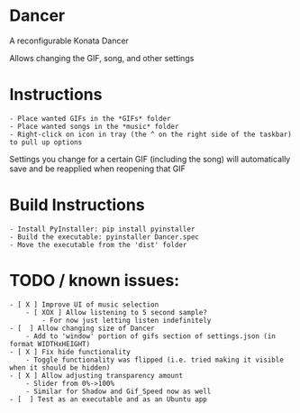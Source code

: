 # Dancer

A reconfigurable Konata Dancer

Allows changing the GIF, song, and other settings


# Instructions
    - Place wanted GIFs in the *GIFs* folder
    - Place wanted songs in the *music* folder
    - Right-click on icon in tray (the ^ on the right side of the taskbar) to pull up options
Settings you change for a certain GIF (including the song) will automatically save and be reapplied when reopening that GIF




# Build Instructions
    - Install PyInstaller: pip install pyinstaller
    - Build the executable: pyinstaller Dancer.spec
    - Move the executable from the 'dist' folder



# TODO / known issues:
    - [ X ] Improve UI of music selection
        - [ XOX ] Allow listening to 5 second sample?
            - For now just letting listen indefinitely
    - [  ] Allow changing size of Dancer
        - Add to 'window' portion of gifs section of settings.json (in format WIDTHxHEIGHT)
    - [ X ] Fix hide functionality
        - Toggle functionality was flipped (i.e. tried making it visible when it should be hidden)
    - [ X ] Allow adjusting transparency amount
        - Slider from 0%->100%
        - Similar for Shadow and Gif_Speed now as well
    - [  ] Test as an executable and as an Ubuntu app

